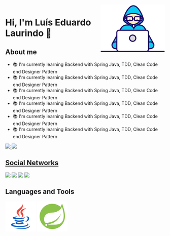 <img height="150em" align="right" alt="GIF" src="https://github.com/laurindo-luis/laurindo-luis/blob/main/gifs/Developer.gif" />

# Hi, I'm Luís Eduardo Laurindo 👋


## About me

- :books: I'm currently learning Backend with Spring Java, TDD, Clean Code end Designer Pattern
- :books: I'm currently learning Backend with Spring Java, TDD, Clean Code end Designer Pattern
- :books: I'm currently learning Backend with Spring Java, TDD, Clean Code end Designer Pattern
- :books: I'm currently learning Backend with Spring Java, TDD, Clean Code end Designer Pattern
- :books: I'm currently learning Backend with Spring Java, TDD, Clean Code end Designer Pattern
- :books: I'm currently learning Backend with Spring Java, TDD, Clean Code end Designer Pattern




<div>
  <a href="https://github.com/laurindo-luis">
  <img height="180em" src="https://github-readme-stats.vercel.app/api?username=laurindo-luis&show_icons=true&theme=gotham&include_all_commits=true&count_private=true"/>
  <img height="180em" src="https://github-readme-stats.vercel.app/api/top-langs/?username=laurindo-luis&layout=compact&langs_count=7&theme=gotham"/>
 
</div>
  
  
  
## Social Networks  
  
<div> 
  <a href="https://www.youtube.com/channel/UCF46nrEO_33ka20psM7R58g" target="_blank"><img src="https://img.shields.io/badge/YouTube-FF0000?style=for-the-badge&logo=youtube&logoColor=white" target="_blank"></a>
  <a href="https://www.instagram.com/luis.costalaurindo/" target="_blank"><img src="https://img.shields.io/badge/Instagram-E4405F?style=for-the-badge&logo=instagram&logoColor=white" target="_blank"></a>
<a href = "mailto:luiseduardocosta417@gmail.com"><img src="https://img.shields.io/badge/Gmail-D14836?style=for-the-badge&logo=gmail&logoColor=white" target="_blank"></a> 

<a href= "https://www.linkedin.com/in/luis-laurindo/">
  <img src="https://img.shields.io/badge/LinkedIn-0077B5?style=for-the-badge&logo=linkedin&logoColor=white">
</a>
</div>  
  
## Languages and Tools  
<div>
  <img src="https://github.com/laurindo-luis/laurindo-luis/blob/main/icons/java.png" />
  <img src="https://github.com/laurindo-luis/laurindo-luis/blob/main/icons/spring-java.png" />
</div>
<!--
**laurindo-luis/laurindo-luis** is a ✨ _special_ ✨ repository because its `README.md` (this file) appears on your GitHub profile.

Here are some ideas to get you started:

- 🔭 I’m currently working on ...
- 🌱 I’m currently learning ...
- 👯 I’m looking to collaborate on ...
- 🤔 I’m looking for help with ...
- 💬 Ask me about ...
- 📫 How to reach me: ...
- 😄 Pronouns: ...
- ⚡ Fun fact: ...
-->
